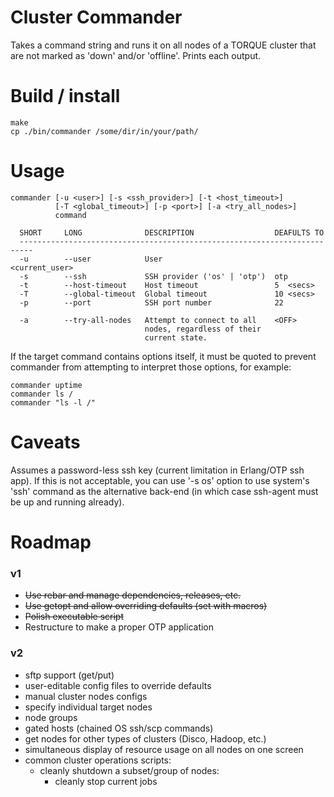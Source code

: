 # Cluster Commander #

Takes a command string and runs it on all nodes of a TORQUE cluster that are
not marked as 'down' and/or 'offline'. Prints each output.


Build / install
===============
    make
    cp ./bin/commander /some/dir/in/your/path/


Usage
=====
    commander [-u <user>] [-s <ssh_provider>] [-t <host_timeout>]
              [-T <global_timeout>] [-p <port>] [-a <try_all_nodes>]
              command

      SHORT     LONG              DESCRIPTION                  DEAFULTS TO
      -------------------------------------------------------------------------
      -u        --user            User                         <current_user>
      -s        --ssh             SSH provider ('os' | 'otp')  otp
      -t        --host-timeout    Host timeout                 5  <secs>
      -T        --global-timeout  Global timeout               10 <secs>
      -p        --port            SSH port number              22

      -a        --try-all-nodes   Attempt to connect to all    <OFF>
                                  nodes, regardless of their
                                  current state.

If the target command contains options itself, it must be quoted to prevent
commander from attempting to interpret those options, for example:

    commander uptime
    commander ls /
    commander "ls -l /"


Caveats
=======
Assumes a password-less ssh key (current limitation in Erlang/OTP ssh app). If
this is not acceptable, you can use '-s os' option to use system's 'ssh'
command as the alternative back-end (in which case ssh-agent must be up and
running already).


Roadmap
=======

### v1 ###
* ~~Use rebar and manage dependencies, releases, etc.~~
* ~~Use getopt and allow overriding defaults (set with macros)~~
* ~~Polish executable script~~
* Restructure to make a proper OTP application

### v2 ###
* sftp support (get/put)
* user-editable config files to override defaults
* manual cluster nodes configs
* specify individual target nodes
* node groups
* gated hosts (chained OS ssh/scp commands)
* get nodes for other types of clusters (Disco, Hadoop, etc.)
* simultaneous display of resource usage on all nodes on one screen
* common cluster operations scripts:
    - cleanly shutdown a subset/group of nodes:
        - cleanly stop current jobs
